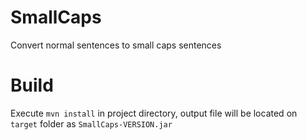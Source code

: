 # SmallCaps
Convert normal sentences to small caps sentences

# Build
Execute `mvn install` in project directory, output file will be located on `target` folder as `SmallCaps-VERSION.jar`
